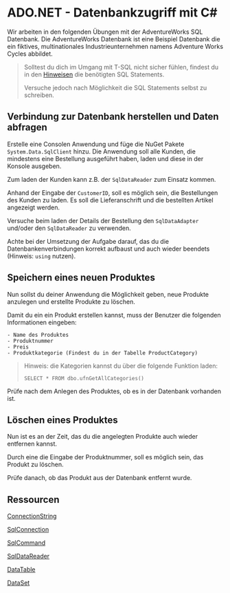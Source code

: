# ADO.NET - Datenbankzugriff mit C#

Wir arbeiten in den folgenden Übungen mit der AdventureWorks SQL Datenbank. Die AdventureWorks Datenbank ist eine Beispiel Datenbank die ein fiktives, multinationales Industrieunternehmen namens Adventure Works Cycles abbildet.

> Solltest du dich im Umgang mit T-SQL nicht sicher fühlen, findest du in den [Hinweisen](./Hints.md) die benötigten SQL Statements. 
> 
> Versuche jedoch nach Möglichkeit die SQL Statements selbst zu schreiben.

## Verbindung zur Datenbank herstellen und Daten abfragen

Erstelle eine Consolen Anwendung und füge die NuGet Pakete `System.Data.SqlClient` hinzu. Die Anwendung soll alle Kunden, die mindestens eine Bestellung ausgeführt haben, laden und diese in der Konsole ausgeben. 

Zum laden der Kunden kann z.B. der `SqlDataReader` zum Einsatz kommen.

Anhand der Eingabe der `CustomerID`, soll es möglich sein, die Bestellungen des Kunden zu laden. Es soll die Lieferanschrift und die bestellten Artikel angezeigt werden.

Versuche beim laden der Details der Bestellung den `SqlDataAdapter` und/oder den `SqlDataReader` zu verwenden.

Achte bei der Umsetzung der Aufgabe darauf, das du die Datenbankenverbindungen korrekt aufbaust und auch wieder beendets (Hinweis: `using` nutzen).

## Speichern eines neuen Produktes

Nun sollst du deiner Anwendung die Möglichkeit geben, neue Produkte anzulegen und erstellte Produkte zu löschen.

Damit du ein ein Produkt erstellen kannst, muss der Benutzer die folgenden Informationen eingeben:

    - Name des Produktes
    - Produktnummer
    - Preis
    - Produktkategorie (Findest du in der Tabelle ProductCategory)

> Hinweis: die Kategorien kannst du über die folgende Funktion laden: 
>
> `SELECT * FROM dbo.ufnGetAllCategories()`

Prüfe nach dem Anlegen des Produktes, ob es in der Datenbank vorhanden ist.

## Löschen eines Produktes

Nun ist es an der Zeit, das du die angelegten Produkte auch wieder entfernen kannst.

Durch eine die Eingabe der Produktnummer, soll es möglich sein, das Produkt zu löschen.

Prüfe danach, ob das Produkt aus der Datenbank entfernt wurde.

## Ressourcen

[ConnectionString](https://connectionstrings.com/sql-server/)

[SqlConnection](https://docs.microsoft.com/de-de/dotnet/api/system.data.sqlclient.sqlconnection?view=dotnet-plat-ext-6.0)

[SqlCommand](https://docs.microsoft.com/de-de/dotnet/api/system.data.sqlclient.sqlcommand?view=dotnet-plat-ext-6.0)

[SqlDataReader](https://docs.microsoft.com/de-de/dotnet/api/system.data.sqlclient.sqldatareader?view=dotnet-plat-ext-6.0)

[DataTable](https://docs.microsoft.com/de-de/dotnet/api/system.data.datatable?view=dotnet-plat-ext-6.0)

[DataSet](https://docs.microsoft.com/de-de/dotnet/api/system.data.dataset?view=dotnet-plat-ext-6.0)


